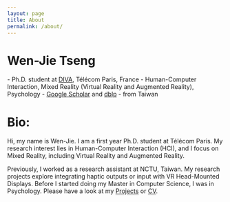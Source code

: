 ```yaml
---
layout: page
title: About
permalink: /about/
---
```

<h1>Wen-Jie Tseng</h1>
- Ph.D. student at <a href="https://diva.telecom-paristech.fr/">DIVA</a>, T&eacute;l&eacute;com Paris, France
- Human-Computer Interaction, Mixed Reality (Virtual Reality and Augmented Reality), Psychology
- <a href="https://scholar.google.com.tw/citations?user=1XUzM-UAAAAJ&hl=zh-TW">Google Scholar</a> and <a href="https://dblp.uni-trier.de/pers/hd/t/Tseng_0002:Wen=Jie">dblp</a>
- from Taiwan

<h1>Bio:</h1>
<p>Hi, my name is Wen-Jie. I am a first year Ph.D. student at T&eacute;l&eacute;com Paris. My research interest lies in Human-Computer Interaction (HCI), and I focus on Mixed Reality, including Virtual Reality and Augmented Reality.</p>

<p>Previously, I worked as a research assistant at NCTU, Taiwan. My research projects explore integrating haptic outputs or input with VR Head-Mounted Displays. Before I started doing my Master in Computer Science, I was in Psychology. Please have a look at my <a href="https://wenjietseng.github.io/projects/">Projects</a> or <a href="https://wenjietseng.github.io/documents/CV_Wen_Jie_Tseng.pdf">CV</a>.</p>